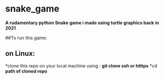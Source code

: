 # snake_game
**A rudamentary python Snake game i made using turtle graphics back in 2021**

##To run this game:

## on Linux:
*clone this repo on your local machine using :
  **git clone ssh or htttps**
*cd **path of cloned repo**
